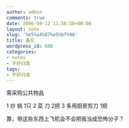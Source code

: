 ```yaml
---
author: admin
comments: true
date: 2006-09-12 11:56:56+00:00
layout: note
slug: '%e5%a4%87%e5%bf%98'
title: 备忘
wordpress_id: 608
categories:
- notes
- 不好归类
tags:
- 不好归类
---
```


需采购公共物品

1	炒  锅	1只
2	菜  刀	2把
3	多用厨房剪刀	1把

靠，带这些东西上飞机会不会把我当成恐怖分子？
